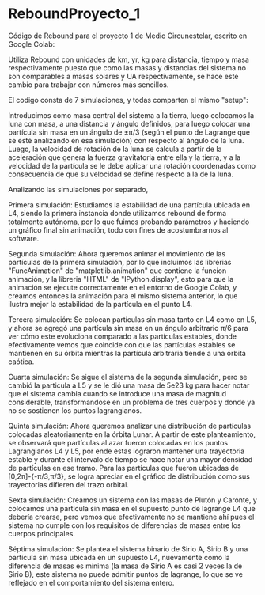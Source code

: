 # ReboundProyecto_1
Código de Rebound para el proyecto 1 de Medio Circunestelar, escrito en Google Colab:

Utiliza Rebound con unidades de km, yr, kg para distancia, tiempo y masa respectivamente puesto que como las masas y distancias del sistema no son comparables a masas solares y UA respectivamente, se hace este cambio para trabajar con números más sencillos. 

El codigo consta de 7 simulaciones, y todas comparten el mismo "setup":

Introducimos como masa central del sistema a la tierra, luego colocamos la luna con masa, a una distancia y ángulo definidos, para luego colocar una partícula sin masa en un ángulo de ±π/3 (según el punto de Lagrange que se esté analizando en esa simulación) con respecto al ángulo de la luna. Luego, la velocidad de rotación de la luna se calcula a partir de la aceleración que genera la fuerza gravitatoria entre ella y la tierra, y a la velocidad de la partícula se le debe aplicar una rotación coordenadas como consecuencia de que su velocidad se define respecto a la de la luna.

Analizando las simulaciones por separado,

Primera simulación:
Estudiamos la estabilidad de una partícula ubicada en L4, siendo la primera instancia donde utilizamos rebound de forma totalmente autónoma, por lo que fuimos probando parámetros y haciendo un gráfico final sin animación, todo con fines de acostumbrarnos al software.

Segunda simulación:
Ahora queremos animar el movimiento de las partículas de la primera simulación, por lo que incluimos las librerias "FuncAnimation" de "matplotlib.animation" que contiene la funcion animación, y la libreria "HTML" de "IPython.display", esto para que la animación se ejecute correctamente en el entorno de Google Colab, y creamos entonces la animación para el mismo sistema anterior, lo que ilustra mejor la estabilidad de la partícula en el punto L4.

Tercera simulación:
Se colocan partículas sin masa tanto en L4 como en L5, y ahora se agregó una partícula sin masa en un ángulo arbitrario π/6 para ver cómo este evoluciona comparado a las partículas estables, donde efectivamente vemos que coincide con que las partículas estables se mantienen en su órbita mientras la partícula arbitraria tiende a una órbita caótica.

Cuarta simulación:
Se sigue el sistema de la segunda simulación, pero se cambió la particula a L5 y se le dió una masa de 5e23 kg para hacer notar que el sistema cambia cuando se introduce una masa de magnitud considerable, transformandose en un problema de tres cuerpos y donde ya no se sostienen los puntos lagrangianos.

Quinta simulación:
Ahora queremos analizar una distribución de partículas colocadas aleatoriamente en la órbita Lunar. A partir de este planteamiento, se observará que partículas al azar fueron colocadas en los puntos Lagrangianos L4 y L5, por ende estas lograron mantener una trayectoria estable y durante el intervalo de tiempo se hace notar una mayor densidad de partículas en ese tramo. Para las partículas que fueron ubicadas de [0,2π]-{-π/3,π/3}, se logra apreciar en el gráfico de distribución como sus trayectorias difieren del trazo orbital.

Sexta simulación:
Creamos un sistema con las masas de Plutón y Caronte, y colocamos una partícula sin masa en el supuesto punto de lagrange L4 que debería crearse, pero vemos que efectivamente no se mantiene ahí pues el sistema no cumple con los requisitos de diferencias de masas entre los cuerpos principales.

Séptima simulación:
Se plantea el sistema binario de Sirio A, Sirio B y una partícula sin masa ubicada en un supuesto L4, nuevamente como la diferencia de masas es mínima (la masa de Sirio A es casi 2 veces la de Sirio B), este sistema no puede admitir puntos de lagrange, lo que se ve reflejado en el comportamiento del sistema entero.

